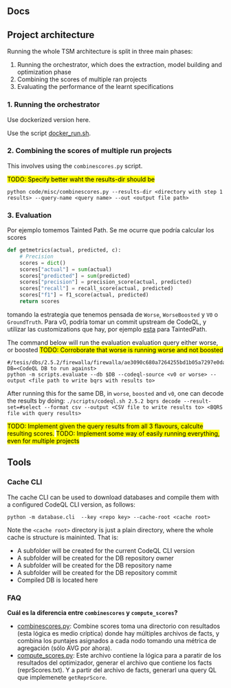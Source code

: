 ## Docs

## Project architecture

Running the whole TSM architecture is split in three main phases:
1. Running the orchestrator, which does the extraction, model building and optimization phase
2. Combining the scores of multiple ran projects
3. Evaluating the performance of the learnt specifications

### 1. Running the orchestrator

Use dockerized version here.

Use the script [docker_run.sh](../code/scripts/docker_run.sh).

### 2. Combining the scores of multiple run projects

This involves using the `combinescores.py` script.

<mark>TODO: Specify better waht the results-dir should be</mark>

```
python code/misc/combinescores.py --results-dir <directory with step 1 results> --query-name <query name> --out <output file path>
```

### 3. Evaluation

Por ejemplo tomemos Tainted Path. Se me ocurre que podría calcular los scores
```python
def getmetrics(actual, predicted, c):
    # Precision
    scores = dict()
    scores["actual"] = sum(actual)
    scores["predicted"] = sum(predicted)
    scores["precision"] = precision_score(actual, predicted)
    scores["recall"] = recall_score(actual, predicted)
    scores["f1"] = f1_score(actual, predicted)
    return scores
```
tomando la estrategia que tenemos pensada de `Worse`, `WorseBoosted` y `V0` o `GroundTruth`. Para v0, podría tomar un commit upstream de CodeQL, y utilizar las customizations que hay, por ejemplo [esta](https://github.com/github/codeql/blob/main/javascript/ql/lib/semmle/javascript/security/dataflow/TaintedPathQuery.qll) para TaintedPath.

The command below will run the evaluation evaluation query either worse, or boosted
<mark>TODO: Corroborate that worse is running worse and not boosted</mark>

```
#/tesis/dbs/2.5.2/firewalla/firewalla/ae3090c680a7264255bd1b05a7297e0daf51e470
DB=<CodeQL DB to run against>
python -m scripts.evaluate --db $DB --codeql-source <v0 or worse> --output <file path to write bqrs with results to>
```

After running this for the same DB, in `worse`, `boosted` and `v0`, one can decode the results by doing:
`./scripts/codeql.sh 2.5.2 bqrs decode --result-set=#select --format csv --output <CSV file to write results to> <BQRS file with query results>`

<mark>TODO: Implement given the query results from all 3 flavours, calculte resulting scores.</mark>
<mark>TODO: Implement some way of easily running everything, even for multiple projects</mark>

## Tools

### Cache CLI

The cache CLI can be used to download databases and compile them with a configured CodeQL CLI version, as follows:
```
python -m database.cli  --key <repo key> --cache-root <cache root>
```
Note the `<cache root>` directory is just a plain directory, where the whole cache is structure is maininted. That is:
- A subfolder will be created for the current CodeQL CLI version
- A subfolder will be created for the DB repository owner
- A subfolder will be created for the DB repository name
- A subfolder will be created for the DB repository commit
- Compiled DB is located here


### FAQ

**Cuál es la diferencia entre `combinescores` y `compute_scores`?**

- [combinescores.py](../code/misc/combinescores.py): Combine scores toma una directorio con resultados (esta lógica es medio críptica) donde hay múltiples archivos de facts, y combina los puntajes asignados a cada nodo tomando una métrica de agregación (sólo AVG por ahora).
- [compute_scores.py](../code/optimizer/compute_scores.py): Este archivo contiene la lógica para a paratir de los resultados del optimizador, generar el archivo que contiene los facts (reprScores.txt). Y a partir del archivo de facts, generarl una query QL que implemenete `getReprScore`.